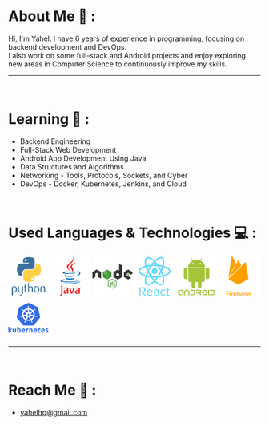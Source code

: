 # About Me :monocle_face: :
Hi, I'm Yahel. I have 6 years of experience in programming, focusing on backend development and DevOps.  
I also work on some full-stack and Android projects and enjoy exploring new areas in Computer Science to continuously improve my skills.


<hr/>
<br/>

# Learning :brain: :
- Backend Engineering
- Full-Stack Web Development
- Android App Development Using Java
- Data Structures and Algorithms
- Networking - Tools, Protocols, Sockets, and Cyber
- DevOps - Docker, Kubernetes, Jenkins, and Cloud

<br/>

# Used Languages & Technologies :computer: :
<code><img height="80" src="https://raw.githubusercontent.com/devicons/devicon/2ae2a900d2f041da66e950e4d48052658d850630/icons/python/python-original-wordmark.svg" /></code>
<code><img height="80" src="https://raw.githubusercontent.com/devicons/devicon/2ae2a900d2f041da66e950e4d48052658d850630/icons/java/java-original-wordmark.svg" /></code>
<code><img height="80" src="https://raw.githubusercontent.com/devicons/devicon/1119b9f84c0290e0f0b38982099a2bd027a48bf1/icons/nodejs/nodejs-original-wordmark.svg" /></code>
<code><img height="80" src="https://raw.githubusercontent.com/devicons/devicon/1119b9f84c0290e0f0b38982099a2bd027a48bf1/icons/react/react-original-wordmark.svg" /></code>
<code><img height="80" src="https://raw.githubusercontent.com/devicons/devicon/1119b9f84c0290e0f0b38982099a2bd027a48bf1/icons/android/android-plain-wordmark.svg" /></code>
<code><img height="80" src="https://raw.githubusercontent.com/devicons/devicon/1119b9f84c0290e0f0b38982099a2bd027a48bf1/icons/firebase/firebase-plain-wordmark.svg" /></code>
<code><img height="80" src="https://raw.githubusercontent.com/devicons/devicon/1119b9f84c0290e0f0b38982099a2bd027a48bf1/icons/kubernetes/kubernetes-plain-wordmark.svg" /></code>

<hr/>
<br/>

# Reach Me :incoming_envelope: :
- yahelhp@gmail.com

<!---
YahelB05/YahelB05 is a ✨ special ✨ repository because its `README.md` (this file) appears on your GitHub profile.
You can click the Preview link to take a look at your changes.
--->
